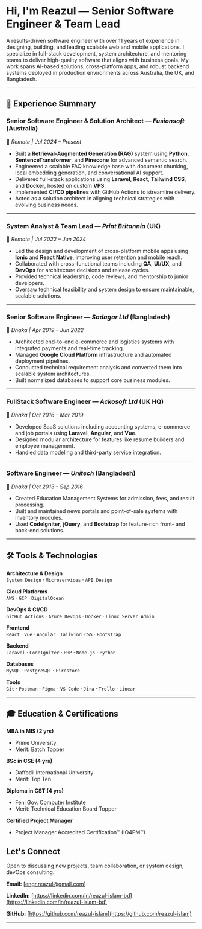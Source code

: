#  Hi, I'm Reazul — Senior Software Engineer & Team Lead

A results-driven software engineer with over 11 years of experience in designing, building, and leading scalable web and mobile applications. I specialize in full-stack development, system architecture, and mentoring teams to deliver high-quality software that aligns with business goals. My work spans AI-based solutions, cross-platform apps, and robust backend systems deployed in production environments across Australia, the UK, and Bangladesh.

---

## 💼 Experience Summary

### Senior Software Engineer & Solution Architect — *Fusionsoft* (Australia)  
📍 *Remote | Jul 2024 – Present*

- Built a **Retrieval-Augmented Generation (RAG)** system using **Python**, **SentenceTransformer**, and **Pinecone** for advanced semantic search.
- Engineered a scalable FAQ knowledge base with document chunking, local embedding generation, and conversational AI support.
- Delivered full-stack applications using **Laravel**, **React**, **Tailwind CSS**, and **Docker**, hosted on custom **VPS**.
- Implemented **CI/CD pipelines** with GitHub Actions to streamline delivery.
- Acted as a solution architect in aligning technical strategies with evolving business needs.

---

### System Analyst & Team Lead — *Print Britannia* (UK)  
📍 *Remote | Jul 2022 – Jun 2024*

- Led the design and development of cross-platform mobile apps using **Ionic** and **React Native**, improving user retention and mobile reach.
- Collaborated with cross-functional teams including **QA**, **UI/UX**, and **DevOps** for architecture decisions and release cycles.
- Provided technical leadership, code reviews, and mentorship to junior developers.
- Oversaw technical feasibility and system design to ensure maintainable, scalable solutions.

---

### Senior Software Engineer — *Sadagar Ltd* (Bangladesh)  
📍 *Dhaka | Apr 2019 – Jun 2022*

- Architected end-to-end e-commerce and logistics systems with integrated payments and real-time tracking.
- Managed **Google Cloud Platform** infrastructure and automated deployment pipelines.
- Conducted technical requirement analysis and converted them into scalable system architectures.
- Built normalized databases to support core business modules.

---

### FullStack Software Engineer — *Ackosoft Ltd* (UK HQ)  
📍 *Dhaka | Oct 2016 – Mar 2019*

- Developed SaaS solutions including accounting systems, e-commerce and job portals using **Laravel**, **Angular**, and **Vue**.
- Designed modular architecture for features like resume builders and employee management.
- Handled data modeling and third-party service integration.

---

### Software Engineer — *Unitech* (Bangladesh)  
📍 *Dhaka | Oct 2013 – Sep 2016*

- Created Education Management Systems for admission, fees, and result processing.
- Built and maintained news portals and point-of-sale systems with inventory modules.
- Used **CodeIgniter**, **jQuery**, and **Bootstrap** for feature-rich front- and back-end solutions.

---

## 🛠️ Tools & Technologies

**Architecture & Design**  
`System Design` · `Microservices` · `API Design`

**Cloud Platforms**  
`AWS` · `GCP` · `DigitalOcean`

**DevOps & CI/CD**  
`GitHub Actions` · `Azure DevOps` · `Docker` · `Linux Server Admin`

**Frontend**  
`React` · `Vue` · `Angular` · `Tailwind CSS` · `Bootstrap`

**Backend**  
`Laravel` · `CodeIgniter` · `PHP` · `Node.js` · `Python`

**Databases**  
`MySQL` · `PostgreSQL` · `Firestore`

**Tools**  
`Git` · `Postman` · `Figma` · `VS Code` · `Jira` · `Trello` · `Linear`

---

## 🎓 Education & Certifications
**MBA in MIS (2 yrs)**  
 - Prime University
 - Merit: Batch Topper

**BSc in CSE (4 yrs)**
 - Daffodil International University
 - Merit: Top Ten

**Diploma in CST (4 yrs)**
 - Feni Gov. Computer Institute
 - Merit: Technical Education Board Topper

**Certified Project Manager**
 - Project Manager Accredited Certification™ (IO4PM™)

##  Let's Connect

Open to discussing new projects, team collaboration, or system design, devOps consulting.

**Email:** [engr.reazul@gmail.com]

**LinkedIn:** [https://linkedin.com/in/reazul-islam-bd](https://linkedin.com/in/reazul-islam-bd)  

**GitHub:** [https://github.com/reazul-islam](https://github.com/reazul-islam)

---
